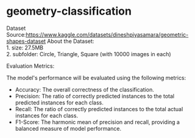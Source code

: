 # geometry-classification
Dataset Source:https://www.kaggle.com/datasets/dineshpiyasamara/geometric-shapes-dataset 
About the Dataset:     
      1. size: 27.5MB         
      2. subfolder: Circle, Triangle, Square (with 10000 images in each)

Evaluation Metrics:

The model's performance will be evaluated using the following metrics:
- Accuracy: The overall correctness of the classification.
- Precision: The ratio of correctly predicted instances to the total predicted instances for each class.
- Recall: The ratio of correctly predicted instances to the total actual instances for each class.
- F1-Score: The harmonic mean of precision and recall, providing a balanced measure of model performance.
